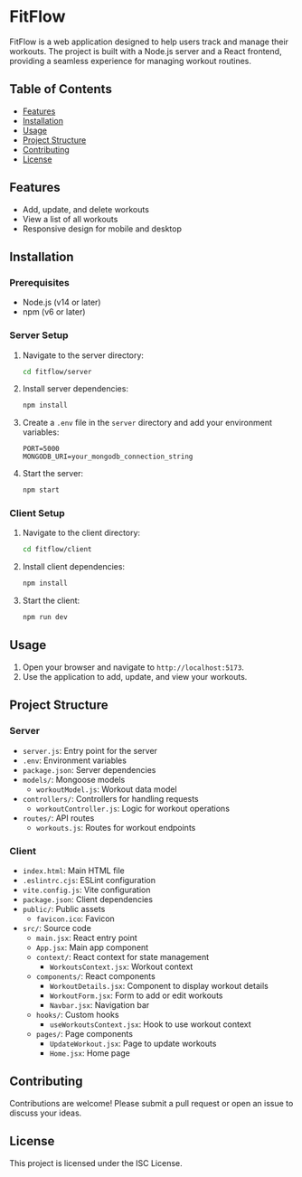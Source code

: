 
# FitFlow

FitFlow is a web application designed to help users track and manage their workouts. The project is built with a Node.js server and a React frontend, providing a seamless experience for managing workout routines.

## Table of Contents
- [Features](#features)
- [Installation](#installation)
- [Usage](#usage)
- [Project Structure](#project-structure)
- [Contributing](#contributing)
- [License](#license)

## Features
- Add, update, and delete workouts
- View a list of all workouts
- Responsive design for mobile and desktop

## Installation

### Prerequisites
- Node.js (v14 or later)
- npm (v6 or later)

### Server Setup
1. Navigate to the server directory:
    ```bash
    cd fitflow/server
    ```
2. Install server dependencies:
    ```bash
    npm install
    ```
3. Create a `.env` file in the `server` directory and add your environment variables:
    ```env
    PORT=5000
    MONGODB_URI=your_mongodb_connection_string
    ```
4. Start the server:
    ```bash
    npm start
    ```

### Client Setup
1. Navigate to the client directory:
    ```bash
    cd fitflow/client
    ```
2. Install client dependencies:
    ```bash
    npm install
    ```
3. Start the client:
    ```bash
    npm run dev
    ```

## Usage
1. Open your browser and navigate to `http://localhost:5173`.
2. Use the application to add, update, and view your workouts.

## Project Structure

### Server
- `server.js`: Entry point for the server
- `.env`: Environment variables
- `package.json`: Server dependencies
- `models/`: Mongoose models
  - `workoutModel.js`: Workout data model
- `controllers/`: Controllers for handling requests
  - `workoutController.js`: Logic for workout operations
- `routes/`: API routes
  - `workouts.js`: Routes for workout endpoints

### Client
- `index.html`: Main HTML file
- `.eslintrc.cjs`: ESLint configuration
- `vite.config.js`: Vite configuration
- `package.json`: Client dependencies
- `public/`: Public assets
  - `favicon.ico`: Favicon
- `src/`: Source code
  - `main.jsx`: React entry point
  - `App.jsx`: Main app component
  - `context/`: React context for state management
    - `WorkoutsContext.jsx`: Workout context
  - `components/`: React components
    - `WorkoutDetails.jsx`: Component to display workout details
    - `WorkoutForm.jsx`: Form to add or edit workouts
    - `Navbar.jsx`: Navigation bar
  - `hooks/`: Custom hooks
    - `useWorkoutsContext.jsx`: Hook to use workout context
  - `pages/`: Page components
    - `UpdateWorkout.jsx`: Page to update workouts
    - `Home.jsx`: Home page

## Contributing
Contributions are welcome! Please submit a pull request or open an issue to discuss your ideas.

## License
This project is licensed under the ISC License.
